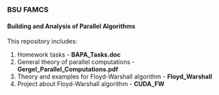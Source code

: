 ### BSU FAMCS
#### Building and Analysis of Parallel Algorithms

This repository includes:

1. Homework tasks - **BAPA\_Tasks.doc**
2. General theory of parallel computations - **Gergel\_Parallel\_Computations.pdf**
3. Theory and examples for Floyd-Warshall algorithm - **Floyd\_Warshall**
4. Project about Floyd-Warshall algorithm - **CUDA\_FW**
